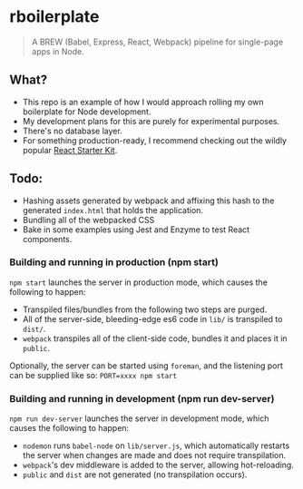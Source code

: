 # rboilerplate
>A BREW (Babel, Express, React, Webpack) pipeline for single-page apps in Node.

## What?
* This repo is an example of how I would approach rolling my own boilerplate for Node development.
* My development plans for this are purely for experimental purposes.
* There's no database layer.
* For something production-ready, I recommend checking out the wildly popular [React Starter Kit](https://github.com/kriasoft/react-starter-kit).

## Todo:
* Hashing assets generated by webpack and affixing this hash to the generated `index.html` that holds the application.
* Bundling all of the webpacked CSS
* Bake in some examples using Jest and Enzyme to test React components.

### Building and running in production (npm start)
`npm start` launches the server in production mode, which causes the following to happen:
* Transpiled files/bundles from the following two steps are purged.
* All of the server-side, bleeding-edge es6 code in `lib/` is transpiled to `dist/`.
* `webpack` transpiles all of the client-side code, bundles it and places it in `public`.

Optionally, the server can be started using `foreman`, and the listening port can be supplied like so: `PORT=xxxx npm start`


### Building and running in development (npm run dev-server)
`npm run dev-server` launches the server in development mode, which causes the following to happen:

* `nodemon` runs `babel-node` on `lib/server.js`, which automatically restarts the server when changes are made and does not require transpilation.
* `webpack`'s dev middleware is added to the server, allowing hot-reloading.
* `public` and `dist` are not generated (no transpilation occurs).

